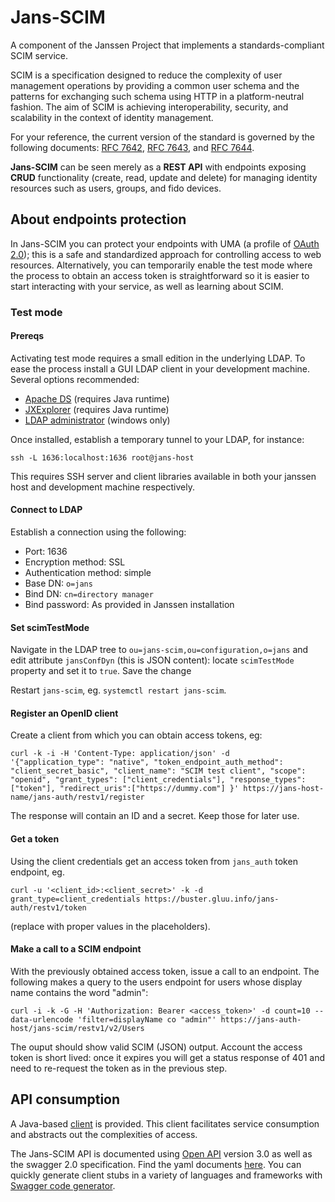 # Jans-SCIM

A component of the Janssen Project that implements a standards-compliant SCIM service.

SCIM is a specification designed to reduce the complexity of user management 
operations by providing a common user schema and the patterns for exchanging such 
schema using HTTP in a platform-neutral fashion. The aim of SCIM is achieving 
interoperability, security, and scalability in the context of identity management.

For your reference, the current version of the standard is governed by the following 
documents: [RFC 7642](https://tools.ietf.org/html/rfc7642), [RFC 7643](https://tools.ietf.org/html/rfc7643), and [RFC 7644](https://tools.ietf.org/html/rfc7644).

**Jans-SCIM** can be seen merely as a **REST API** with endpoints exposing 
**CRUD** functionality (create, read, update and delete) for managing identity resources such as users, groups, and fido devices.

## About endpoints protection

In Jans-SCIM you can protect your endpoints with UMA (a profile of [OAuth 2.0](http://tools.ietf.org/html/rfc6749)); this is a safe and standardized approach for controlling access to web resources. Alternatively, you can temporarily enable the test mode where the process to obtain an access token is straightforward so it is easier to start interacting with your service, as well as learning about SCIM.


### Test mode

#### Prereqs

Activating test mode requires a small edition in the underlying LDAP. To ease the process install a GUI LDAP client in your development machine. Several options recommended:

- [Apache DS](http://directory.apache.org/studio) (requires Java runtime)
- [JXExplorer](http://www.jxplorer.org/) (requires Java runtime)
- [LDAP administrator](https://www.ldapadministrator.com) (windows only)

Once installed, establish a temporary tunnel to your LDAP, for instance:

```
ssh -L 1636:localhost:1636 root@jans-host
```

This requires SSH server and client libraries available in both your janssen host and development machine respectively.

#### Connect to LDAP

Establish a connection using the following:

- Port: 1636
- Encryption method: SSL
- Authentication method: simple
- Base DN: `o=jans`
- Bind DN: `cn=directory manager`
- Bind password: As provided in Janssen installation

#### Set scimTestMode

Navigate in the LDAP tree to `ou=jans-scim,ou=configuration,o=jans` and edit attribute `jansConfDyn` (this is JSON content): locate `scimTestMode` property and set it to `true`. Save the change

Restart `jans-scim`, eg. `systemctl restart jans-scim`.

#### Register an OpenID client

Create a client from which you can obtain access tokens, eg:

```
curl -k -i -H 'Content-Type: application/json' -d '{"application_type": "native", "token_endpoint_auth_method": "client_secret_basic", "client_name": "SCIM test client", "scope": "openid", "grant_types": ["client_credentials"], "response_types": ["token"], "redirect_uris":["https://dummy.com"] }' https://jans-host-name/jans-auth/restv1/register
```

The response will contain an ID and a secret. Keep those for later use.

#### Get a token

Using the client credentials get an access token from `jans_auth` token endpoint, eg.

```
curl -u '<client_id>:<client_secret>' -k -d grant_type=client_credentials https://buster.gluu.info/jans-auth/restv1/token
```
(replace with proper values in the placeholders).

#### Make a call to a SCIM endpoint

With the previously obtained access token, issue a call to an endpoint. The following makes a query to the users endpoint for users whose display name contains the word "admin":

```
curl -i -k -G -H 'Authorization: Bearer <access_token>' -d count=10 --data-urlencode 'filter=displayName co "admin"' https://jans-auth-host/jans-scim/restv1/v2/Users
```

The ouput should show valid SCIM (JSON) output. Account the access token is short lived: once it expires you will get a status response of 401 and need to re-request the token as in the previous step.

## API consumption

A Java-based [client](https://github.com/JanssenProject/jans-scim/tree/master/client) is provided. This client facilitates service consumption and abstracts out the complexities of access. 

The Jans-SCIM API is documented using [Open API](https://www.openapis.org) version 3.0 as well as the swagger 2.0 specification. Find the yaml documents [here](https://github.com/JanssenProject/jans-scim/tree/master/server/src/main/resources). You can quickly generate client stubs in a variety of languages and frameworks with [Swagger code generator](https://swagger.io/tools/swagger-codegen).
